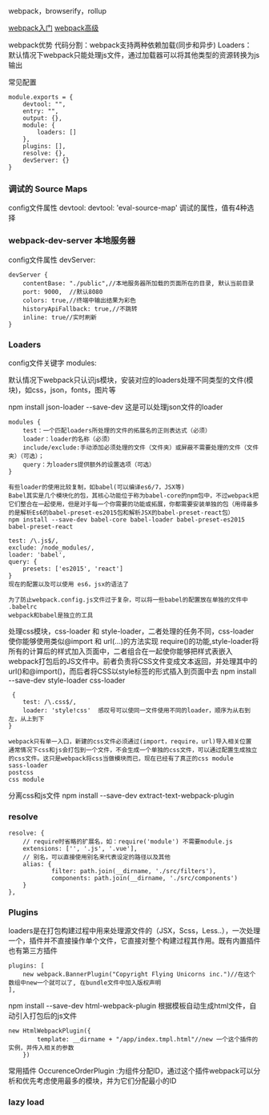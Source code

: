 webpack，browserify，rollup

[webpack入门](http://www.jianshu.com/p/42e11515c10f#)
[webpack高级](http://pinkyjie.com/2016/03/05/webpack-tips/#more)

webpack优势
代码分割：webpack支持两种依赖加载(同步和异步)
Loaders： 默认情况下webpack只能处理js文件，通过加载器可以将其他类型的资源转换为js输出

常见配置
```
module.exports = {
	devtool: "",
	entry: "",
	output: {},
	module: {
		loaders: []
	},
	plugins: [],
	resolve: {},
	devServer: {}
}

```


### 调试的 Source Maps
config文件属性  devtool:
devtool: 'eval-source-map' 调试的属性，值有4种选择


### webpack-dev-server 本地服务器
config文件属性  devServer:

```
devServer {
	contentBase: "./public",//本地服务器所加载的页面所在的目录, 默认当前目录
	port: 9000,  //默认8080
	colors: true,//终端中输出结果为彩色
	historyApiFallback: true,//不跳转
	inline: true//实时刷新
}
```

### Loaders
config文件关键字  modules:

默认情况下webpack只认识js模块，安装对应的loaders处理不同类型的文件(模块)，如css，json，fonts，图片等

npm install json-loader --save-dev  这是可以处理json文件的loader

```
modules {
	test：一个匹配loaders所处理的文件的拓展名的正则表达式（必须）
	loader：loader的名称（必须）
	include/exclude:手动添加必须处理的文件（文件夹）或屏蔽不需要处理的文件（文件夹）（可选）；
	query：为loaders提供额外的设置选项（可选）
}

有些loader的使用比较复制，如babel(可以编译es6/7，JSX等)
Babel其实是几个模块化的包，其核心功能位于称为babel-core的npm包中，不过webpack把它们整合在一起使用，但是对于每一个你需要的功能或拓展，你都需要安装单独的包（用得最多的是解析Es6的babel-preset-es2015包和解析JSX的babel-preset-react包）
npm install --save-dev babel-core babel-loader babel-preset-es2015 babel-preset-react

test: /\.js$/,
exclude: /node_modules/,
loader: 'babel',
query: {
	presets: ['es2015', 'react']
}
现在的配置以及可以使用 es6，jsx的语法了

为了防止webpack.config.js文件过于复杂，可以将一些babel的配置放在单独的文件中 .babelrc
webpack和babel是独立的工具
```

处理css模块，css-loader 和 style-loader，二者处理的任务不同，css-loader使你能够使用类似@import 和 url(...)的方法实现 require()的功能,style-loader将所有的计算后的样式加入页面中，二者组合在一起使你能够把样式表嵌入webpack打包后的JS文件中。前者负责将CSS文件变成文本返回，并处理其中的url()和@import()，而后者将CSS以style标签的形式插入到页面中去
npm install --save-dev style-loader css-loader

```
 {
	test: /\.css$/,
	loader: 'style!css'  感叹号可以使同一文件使用不同的loader，顺序为从右到左，从上到下
}

webpack只有单一入口，新建的css文件必须通过(import，require，url)导入相关位置
通常情况下css和js会打包到一个文件，不会生成一个单独的css文件，可以通过配置生成独立的css文件。这只是webpack将css当做模块而已，现在已经有了真正的css module
sass-loader
postcss
css module
```

分离css和js文件 npm install --save-dev extract-text-webpack-plugin

### resolve

```
resolve: {
	// require时省略的扩展名，如：require('module') 不需要module.js
	extensions: ['', '.js', '.vue'],
	// 别名，可以直接使用别名来代表设定的路径以及其他
	alias: {
			filter: path.join(__dirname, './src/filters'),
			components: path.join(__dirname, './src/components')
	}
},
```


### Plugins
loaders是在打包构建过程中用来处理源文件的（JSX，Scss，Less..），一次处理一个，插件并不直接操作单个文件，它直接对整个构建过程其作用。既有内置插件也有第三方插件

```
plugins: [
	new webpack.BannerPlugin("Copyright Flying Unicorns inc.")//在这个数组中new一个就可以了, 在bundle文件中加入版权声明
],
```

npm install --save-dev html-webpack-plugin 根据模板自动生成html文件，自动引入打包后的js文件
```
new HtmlWebpackPlugin({
		template: __dirname + "/app/index.tmpl.html"//new 一个这个插件的实例，并传入相关的参数
	})
```

常用插件
OccurenceOrderPlugin :为组件分配ID，通过这个插件webpack可以分析和优先考虑使用最多的模块，并为它们分配最小的ID


### lazy load
